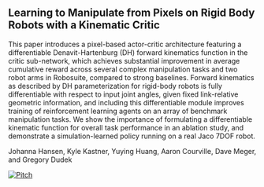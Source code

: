 ## Learning to Manipulate from Pixels on Rigid Body Robots with a Kinematic Critic 

This paper introduces a pixel-based actor-critic architecture featuring a differentiable Denavit-Hartenburg (DH) forward kinematics function in the critic sub-network, which achieves substantial improvement in average cumulative reward across several complex manipulation tasks and two robot arms in Robosuite, compared to strong baselines. Forward kinematics as described by DH parameterization for rigid-body robots is fully differentiable with respect to input joint angles, given fixed link-relative geometric information, and including this differentiable module improves training of reinforcement learning agents on an array of benchmark manipulation tasks.  We show the importance of formulating a differentiable kinematic function for overall task performance in an ablation study, and demonstrate a simulation-learned policy running on a real Jaco 7DOF robot. 

Johanna Hansen, Kyle Kastner, Yuying Huang, Aaron Courville, Dave Meger, and Gregory Dudek

[![Pitch](https://img.youtube.com/vi/9sShOuqNgAc/hqdefault.jpg)](https://youtu.be/9sShOuqNgAc)
